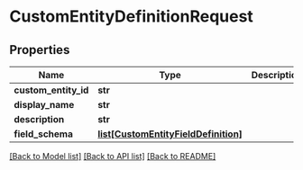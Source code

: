 # CustomEntityDefinitionRequest


## Properties
Name | Type | Description | Notes
------------ | ------------- | ------------- | -------------
**custom_entity_id** | **str** |  | 
**display_name** | **str** |  | 
**description** | **str** |  | [optional] 
**field_schema** | [**list[CustomEntityFieldDefinition]**](CustomEntityFieldDefinition.md) |  | [optional] 

[[Back to Model list]](../README.md#documentation-for-models) [[Back to API list]](../README.md#documentation-for-api-endpoints) [[Back to README]](../README.md)


